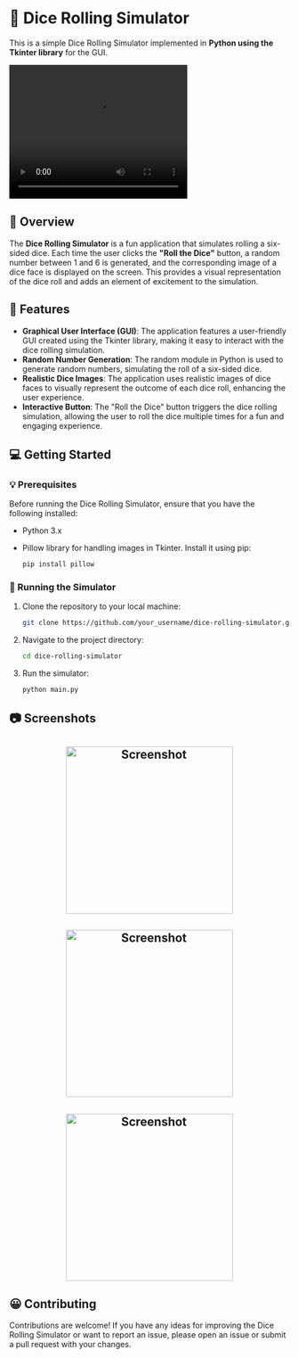 # 🎲 Dice Rolling Simulator

This is a simple Dice Rolling Simulator implemented in **Python using the Tkinter library** for the GUI.

<video width="320" height="240" controls>
  <source src="./FRAS Video.mp4" type="video/mp4">
  Your browser does not support the video tag.
</video>


## 🧐 Overview

The **Dice Rolling Simulator** is a fun application that simulates rolling a six-sided dice. Each time the user clicks the **"Roll the Dice"** button, a random number between 1 and 6 is generated, and the corresponding image of a dice face is displayed on the screen. This provides a visual representation of the dice roll and adds an element of excitement to the simulation.

## 🚀 Features

- **Graphical User Interface (GUI)**: The application features a user-friendly GUI created using the Tkinter library, making it easy to interact with the dice rolling simulation.
- **Random Number Generation**: The random module in Python is used to generate random numbers, simulating the roll of a six-sided dice.
- **Realistic Dice Images**: The application uses realistic images of dice faces to visually represent the outcome of each dice roll, enhancing the user experience.
- **Interactive Button**: The "Roll the Dice" button triggers the dice rolling simulation, allowing the user to roll the dice multiple times for a fun and engaging experience.

## 💻 Getting Started

### 💡 Prerequisites

Before running the Dice Rolling Simulator, ensure that you have the following installed:

- Python 3.x
- Pillow library for handling images in Tkinter. Install it using pip:

  ```bash
  pip install pillow

### 🙌 Running the Simulator
1. Clone the repository to your local machine:

   ```bash
   git clone https://github.com/your_username/dice-rolling-simulator.git

2. Navigate to the project directory:

   ```bash
   cd dice-rolling-simulator

3. Run the simulator:

   ```bash
   python main.py
   
## 📷 Screenshots

<div>
   <h2 align="center"><img src="./Screenshot 1.png" alt="Screenshot" width="300" height="300"></h2>
   <h2 align="center"><img src="./Screenshot 2.png" alt="Screenshot" width="300" height="300"></h2>
   <h2 align="center"><img src="./Screenshot 3.png" alt="Screenshot" width="300" height="300"></h2>
</div>

## 😀 Contributing
Contributions are welcome! If you have any ideas for improving the Dice Rolling Simulator or want to report an issue, please open an issue or submit a pull request with your changes.
